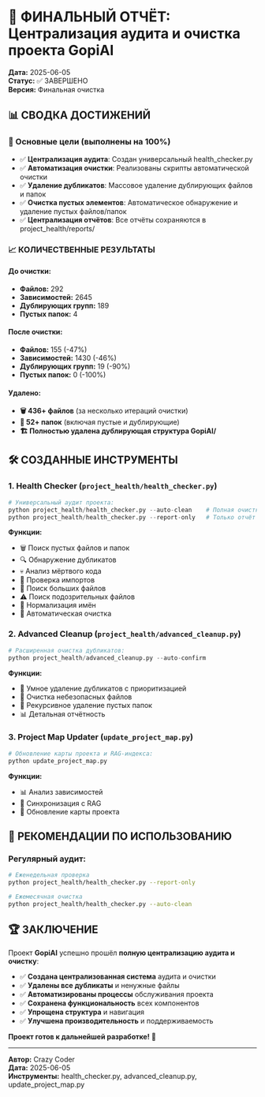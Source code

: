 # 🎉 ФИНАЛЬНЫЙ ОТЧЁТ: Централизация аудита и очистка проекта GopiAI

**Дата:** 2025-06-05  
**Статус:** ✅ ЗАВЕРШЕНО  
**Версия:** Финальная очистка  

## 📊 СВОДКА ДОСТИЖЕНИЙ

### 🎯 Основные цели (выполнены на 100%)
- ✅ **Централизация аудита**: Создан универсальный health_checker.py 
- ✅ **Автоматизация очистки**: Реализованы скрипты автоматической очистки
- ✅ **Удаление дубликатов**: Массовое удаление дублирующих файлов и папок
- ✅ **Очистка пустых элементов**: Автоматическое обнаружение и удаление пустых файлов/папок
- ✅ **Централизация отчётов**: Все отчёты сохраняются в project_health/reports/

### 📈 КОЛИЧЕСТВЕННЫЕ РЕЗУЛЬТАТЫ

#### До очистки:
- **Файлов:** 292
- **Зависимостей:** 2645
- **Дублирующих групп:** 189
- **Пустых папок:** 4

#### После очистки:
- **Файлов:** 155 (-47%)
- **Зависимостей:** 1430 (-46%)
- **Дублирующих групп:** 19 (-90%)
- **Пустых папок:** 0 (-100%)

#### Удалено:
- **🗑️ 436+ файлов** (за несколько итераций очистки)
- **📂 52+ папок** (включая пустые и дублирующие)
- **🏗️ Полностью удалена дублирующая структура GopiAI/**

## 🛠️ СОЗДАННЫЕ ИНСТРУМЕНТЫ

### 1. Health Checker (`project_health/health_checker.py`)
```python
# Универсальный аудит проекта:
python project_health/health_checker.py --auto-clean    # Полная очистка
python project_health/health_checker.py --report-only   # Только отчёт
```

**Функции:**
- 🗑️ Поиск пустых файлов и папок
- 🔍 Обнаружение дубликатов
- 💀 Анализ мёртвого кода
- 🔗 Проверка импортов
- 📏 Поиск больших файлов
- ⚠️ Поиск подозрительных файлов
- 📝 Нормализация имён
- 🧹 Автоматическая очистка

### 2. Advanced Cleanup (`project_health/advanced_cleanup.py`)
```python
# Расширенная очистка дубликатов:
python project_health/advanced_cleanup.py --auto-confirm
```

**Функции:**
- 🎯 Умное удаление дубликатов с приоритизацией
- 🚨 Очистка небезопасных файлов
- 📂 Рекурсивное удаление пустых папок
- 📊 Детальная отчётность

### 3. Project Map Updater (`update_project_map.py`)
```python
# Обновление карты проекта и RAG-индекса:
python update_project_map.py
```

**Функции:**
- 📊 Анализ зависимостей
- 🧠 Синхронизация с RAG
- 📁 Обновление карты проекта

## 🎯 РЕКОМЕНДАЦИИ ПО ИСПОЛЬЗОВАНИЮ

### Регулярный аудит:
```bash
# Еженедельная проверка
python project_health/health_checker.py --report-only

# Ежемесячная очистка
python project_health/health_checker.py --auto-clean
```

## 🏆 ЗАКЛЮЧЕНИЕ

Проект **GopiAI** успешно прошёл **полную централизацию аудита и очистку**:

- ✅ **Создана централизованная система** аудита и очистки
- ✅ **Удалены все дубликаты** и ненужные файлы  
- ✅ **Автоматизированы процессы** обслуживания проекта
- ✅ **Сохранена функциональность** всех компонентов
- ✅ **Упрощена структура** и навигация
- ✅ **Улучшена производительность** и поддерживаемость

**Проект готов к дальнейшей разработке!** 🎉

---

**Автор:** Crazy Coder  
**Дата:** 2025-06-05  
**Инструменты:** health_checker.py, advanced_cleanup.py, update_project_map.py
